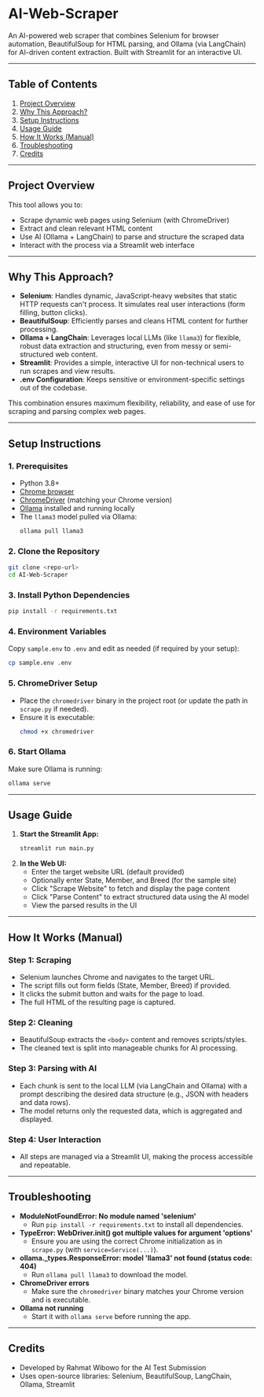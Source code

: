 # AI-Web-Scraper

An AI-powered web scraper that combines Selenium for browser automation, BeautifulSoup for HTML parsing, and Ollama (via LangChain) for AI-driven content extraction. Built with Streamlit for an interactive UI.

---

## Table of Contents
1. [Project Overview](#project-overview)
2. [Why This Approach?](#why-this-approach)
3. [Setup Instructions](#setup-instructions)
4. [Usage Guide](#usage-guide)
5. [How It Works (Manual)](#how-it-works-manual)
6. [Troubleshooting](#troubleshooting)
7. [Credits](#credits)

---

## Project Overview

This tool allows you to:
- Scrape dynamic web pages using Selenium (with ChromeDriver)
- Extract and clean relevant HTML content
- Use AI (Ollama + LangChain) to parse and structure the scraped data
- Interact with the process via a Streamlit web interface

---

## Why This Approach?

- **Selenium**: Handles dynamic, JavaScript-heavy websites that static HTTP requests can't process. It simulates real user interactions (form filling, button clicks).
- **BeautifulSoup**: Efficiently parses and cleans HTML content for further processing.
- **Ollama + LangChain**: Leverages local LLMs (like `llama3`) for flexible, robust data extraction and structuring, even from messy or semi-structured web content.
- **Streamlit**: Provides a simple, interactive UI for non-technical users to run scrapes and view results.
- **.env Configuration**: Keeps sensitive or environment-specific settings out of the codebase.

This combination ensures maximum flexibility, reliability, and ease of use for scraping and parsing complex web pages.

---

## Setup Instructions

### 1. Prerequisites
- Python 3.8+
- [Chrome browser](https://www.google.com/chrome/)
- [ChromeDriver](https://chromedriver.chromium.org/downloads) (matching your Chrome version)
- [Ollama](https://ollama.com/) installed and running locally
- The `llama3` model pulled via Ollama:
  ```bash
  ollama pull llama3
  ```

### 2. Clone the Repository
```bash
git clone <repo-url>
cd AI-Web-Scraper
```

### 3. Install Python Dependencies
```bash
pip install -r requirements.txt
```

### 4. Environment Variables
Copy `sample.env` to `.env` and edit as needed (if required by your setup):
```bash
cp sample.env .env
```

### 5. ChromeDriver Setup
- Place the `chromedriver` binary in the project root (or update the path in `scrape.py` if needed).
- Ensure it is executable:
  ```bash
  chmod +x chromedriver
  ```

### 6. Start Ollama
Make sure Ollama is running:
```bash
ollama serve
```

---

## Usage Guide

1. **Start the Streamlit App:**
   ```bash
   streamlit run main.py
   ```
2. **In the Web UI:**
   - Enter the target website URL (default provided)
   - Optionally enter State, Member, and Breed (for the sample site)
   - Click "Scrape Website" to fetch and display the page content
   - Click "Parse Content" to extract structured data using the AI model
   - View the parsed results in the UI

---

## How It Works (Manual)

### Step 1: Scraping
- Selenium launches Chrome and navigates to the target URL.
- The script fills out form fields (State, Member, Breed) if provided.
- It clicks the submit button and waits for the page to load.
- The full HTML of the resulting page is captured.

### Step 2: Cleaning
- BeautifulSoup extracts the `<body>` content and removes scripts/styles.
- The cleaned text is split into manageable chunks for AI processing.

### Step 3: Parsing with AI
- Each chunk is sent to the local LLM (via LangChain and Ollama) with a prompt describing the desired data structure (e.g., JSON with headers and data rows).
- The model returns only the requested data, which is aggregated and displayed.

### Step 4: User Interaction
- All steps are managed via a Streamlit UI, making the process accessible and repeatable.

---

## Troubleshooting

- **ModuleNotFoundError: No module named 'selenium'**
  - Run `pip install -r requirements.txt` to install all dependencies.
- **TypeError: WebDriver.__init__() got multiple values for argument 'options'**
  - Ensure you are using the correct Chrome initialization as in `scrape.py` (with `service=Service(...)`).
- **ollama._types.ResponseError: model 'llama3' not found (status code: 404)**
  - Run `ollama pull llama3` to download the model.
- **ChromeDriver errors**
  - Make sure the `chromedriver` binary matches your Chrome version and is executable.
- **Ollama not running**
  - Start it with `ollama serve` before running the app.

---

## Credits
- Developed by Rahmat Wibowo for the AI Test Submission
- Uses open-source libraries: Selenium, BeautifulSoup, LangChain, Ollama, Streamlit

